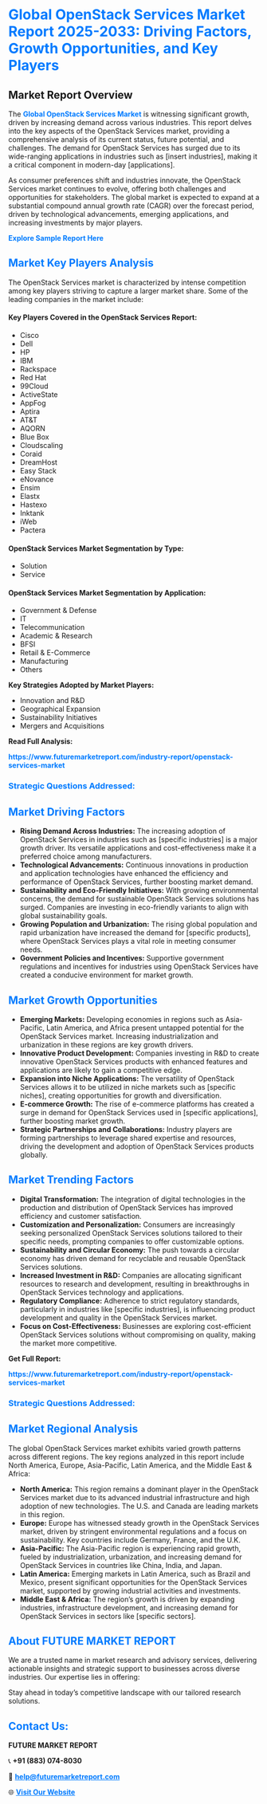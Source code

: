<h1 style="color: #007BFF;">Global OpenStack Services Market Report 2025-2033: Driving Factors, Growth Opportunities, and Key Players</h1>

<section id="overview">
<h2>Market Report Overview</h2>
<p>The <a href="https://www.futuremarketreport.com/industry-report/openstack-services-market" style="color: #007BFF; text-decoration: none;"><strong>Global OpenStack Services Market</strong></a> is witnessing significant growth, driven by increasing demand across various industries. This report delves into the key aspects of the OpenStack Services market, providing a comprehensive analysis of its current status, future potential, and challenges. The demand for OpenStack Services has surged due to its wide-ranging applications in industries such as [insert industries], making it a critical component in modern-day [applications].</p>
<p>As consumer preferences shift and industries innovate, the OpenStack Services market continues to evolve, offering both challenges and opportunities for stakeholders. The global market is expected to expand at a substantial compound annual growth rate (CAGR) over the forecast period, driven by technological advancements, emerging applications, and increasing investments by major players.</p>
</section>

<section id="overview">
<p><a href="https://www.futuremarketreport.com/request-sample/reportId=108173" style="color: #007BFF; text-decoration: none;"><strong>Explore Sample Report Here</strong></a></p>
</section>

<section id="key-players">
<h2 style="color: #007BFF;">Market Key Players Analysis</h2>
<p>The OpenStack Services market is characterized by intense competition among key players striving to capture a larger market share. Some of the leading companies in the market include:</p>
<h4>Key Players Covered in the OpenStack Services Report:</h4>
<ul><li>Cisco</li><li>Dell</li><li>HP</li><li>IBM</li><li>Rackspace</li><li>Red Hat</li><li>99Cloud</li><li>ActiveState</li><li>AppFog</li><li>Aptira</li><li>AT&amp;T</li><li>AQORN</li><li>Blue Box</li><li>Cloudscaling</li><li>Coraid</li><li>DreamHost</li><li>Easy Stack</li><li>eNovance</li><li>Ensim</li><li>Elastx</li><li>Hastexo</li><li>Inktank</li><li>iWeb</li><li>Pactera</li></ul>
<h4>OpenStack Services Market Segmentation by Type:</h4>
<ul><li>Solution</li><li>Service</li></ul>

<h4>OpenStack Services Market Segmentation by Application:</h4>
<ul><li>Government &amp; Defense</li><li>IT</li><li>Telecommunication</li><li>Academic &amp; Research</li><li>BFSI</li><li>Retail &amp; E-Commerce</li><li>Manufacturing</li><li>Others</li></ul>
<p><strong>Key Strategies Adopted by Market Players:</strong></p>
<ul>
<li>Innovation and R&D</li>
<li>Geographical Expansion</li>
<li>Sustainability Initiatives</li>
<li>Mergers and Acquisitions</li>
</ul>
</section>

<section>
<p><strong>Read Full Analysis: </strong></p><a href="https://www.futuremarketreport.com/industry-report/openstack-services-market" style="color: #007BFF; text-decoration: none;"><strong>https://www.futuremarketreport.com/industry-report/openstack-services-market</strong></a>
<h3 style="color: #007BFF;">Strategic Questions Addressed:</h3>
</section>

<section id="driving-factors">
<h2 style="color: #007BFF;">Market Driving Factors</h2>
<ul>
<li><strong>Rising Demand Across Industries:</strong> The increasing adoption of OpenStack Services in industries such as [specific industries] is a major growth driver. Its versatile applications and cost-effectiveness make it a preferred choice among manufacturers.</li>
<li><strong>Technological Advancements:</strong> Continuous innovations in production and application technologies have enhanced the efficiency and performance of OpenStack Services, further boosting market demand.</li>
<li><strong>Sustainability and Eco-Friendly Initiatives:</strong> With growing environmental concerns, the demand for sustainable OpenStack Services solutions has surged. Companies are investing in eco-friendly variants to align with global sustainability goals.</li>
<li><strong>Growing Population and Urbanization:</strong> The rising global population and rapid urbanization have increased the demand for [specific products], where OpenStack Services plays a vital role in meeting consumer needs.</li>
<li><strong>Government Policies and Incentives:</strong> Supportive government regulations and incentives for industries using OpenStack Services have created a conducive environment for market growth.</li>
</ul>
</section>

<section id="growth-opportunities">
<h2 style="color: #007BFF;">Market Growth Opportunities</h2>
<ul>
<li><strong>Emerging Markets:</strong> Developing economies in regions such as Asia-Pacific, Latin America, and Africa present untapped potential for the OpenStack Services market. Increasing industrialization and urbanization in these regions are key growth drivers.</li>
<li><strong>Innovative Product Development:</strong> Companies investing in R&D to create innovative OpenStack Services products with enhanced features and applications are likely to gain a competitive edge.</li>
<li><strong>Expansion into Niche Applications:</strong> The versatility of OpenStack Services allows it to be utilized in niche markets such as [specific niches], creating opportunities for growth and diversification.</li>
<li><strong>E-commerce Growth:</strong> The rise of e-commerce platforms has created a surge in demand for OpenStack Services used in [specific applications], further boosting market growth.</li>
<li><strong>Strategic Partnerships and Collaborations:</strong> Industry players are forming partnerships to leverage shared expertise and resources, driving the development and adoption of OpenStack Services products globally.</li>
</ul>
</section>

<section id="trending-factors">
<h2 style="color: #007BFF;">Market Trending Factors</h2>
<ul>
<li><strong>Digital Transformation:</strong> The integration of digital technologies in the production and distribution of OpenStack Services has improved efficiency and customer satisfaction.</li>
<li><strong>Customization and Personalization:</strong> Consumers are increasingly seeking personalized OpenStack Services solutions tailored to their specific needs, prompting companies to offer customizable options.</li>
<li><strong>Sustainability and Circular Economy:</strong> The push towards a circular economy has driven demand for recyclable and reusable OpenStack Services solutions.</li>
<li><strong>Increased Investment in R&D:</strong> Companies are allocating significant resources to research and development, resulting in breakthroughs in OpenStack Services technology and applications.</li>
<li><strong>Regulatory Compliance:</strong> Adherence to strict regulatory standards, particularly in industries like [specific industries], is influencing product development and quality in the OpenStack Services market.</li>
<li><strong>Focus on Cost-Effectiveness:</strong> Businesses are exploring cost-efficient OpenStack Services solutions without compromising on quality, making the market more competitive.</li>
</ul>
</section>

<section>
<p><strong>Get Full Report: </strong></p><a href="https://www.futuremarketreport.com/industry-report/openstack-services-market" style="color: #007BFF; text-decoration: none;"><strong>https://www.futuremarketreport.com/industry-report/openstack-services-market</strong></a>
<h3 style="color: #007BFF;">Strategic Questions Addressed:</h3>
</section>


<section id="regional-analysis">
<h2 style="color: #007BFF;">Market Regional Analysis</h2>
<p>The global OpenStack Services market exhibits varied growth patterns across different regions. The key regions analyzed in this report include North America, Europe, Asia-Pacific, Latin America, and the Middle East & Africa:</p>
<ul>
<li><strong>North America:</strong> This region remains a dominant player in the OpenStack Services market due to its advanced industrial infrastructure and high adoption of new technologies. The U.S. and Canada are leading markets in this region.</li>
<li><strong>Europe:</strong> Europe has witnessed steady growth in the OpenStack Services market, driven by stringent environmental regulations and a focus on sustainability. Key countries include Germany, France, and the U.K.</li>
<li><strong>Asia-Pacific:</strong> The Asia-Pacific region is experiencing rapid growth, fueled by industrialization, urbanization, and increasing demand for OpenStack Services in countries like China, India, and Japan.</li>
<li><strong>Latin America:</strong> Emerging markets in Latin America, such as Brazil and Mexico, present significant opportunities for the OpenStack Services market, supported by growing industrial activities and investments.</li>
<li><strong>Middle East & Africa:</strong> The region’s growth is driven by expanding industries, infrastructure development, and increasing demand for OpenStack Services in sectors like [specific sectors].</li>
</ul>
</section>

<footer>
<h2 style="color: #007BFF;">About FUTURE MARKET REPORT</h2>
<p>We are a trusted name in market research and advisory services, delivering actionable insights and strategic support to businesses across diverse industries. Our expertise lies in offering:</p>

<p>Stay ahead in today’s competitive landscape with our tailored research solutions.</p>

<h2 style="color: #007BFF;">Contact Us:</h2>
<p><strong>FUTURE MARKET REPORT</strong></p>
<p>📞 <strong>+91 (883) 074-8030</strong></p>
<p>📧 <strong><a href="mailto:help@futuremarketreport.com" style="color: #007BFF;">help@futuremarketreport.com</a></strong></p>
<p>🌐 <strong><a href="https://www.futuremarketreport.com/" style="color: #007BFF;">Visit Our Website</a></strong></p>
</footer>